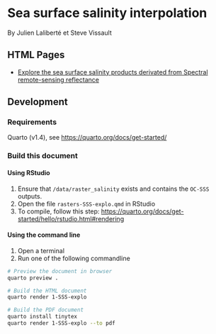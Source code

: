 # Sea surface salinity interpolation 

By Julien Laliberté et Steve Vissault

## HTML Pages

- [Explore the sea surface salinity products derivated from Spectral remote-sensing reflectance ](https://steveviss.github.io/seaSurfaceSalinity-DFO/rasters-SSS-explo.html)

## Development

### Requirements

Quarto (v1.4), see https://quarto.org/docs/get-started/

### Build this document

#### Using RStudio

1. Ensure that `/data/raster_salinity` exists and contains the `OC-SSS` outputs.
2. Open the file `rasters-SSS-explo.qmd` in RStudio
3. To compile, follow this step: https://quarto.org/docs/get-started/hello/rstudio.html#rendering

#### Using the command line

1. Open a terminal
2. Run one of the following commandline

```bash
# Preview the document in browser 
quarto preview . 

# Build the HTML document
quarto render 1-SSS-explo

# Build the PDF document
quarto install tinytex 
quarto render 1-SSS-explo --to pdf
```


